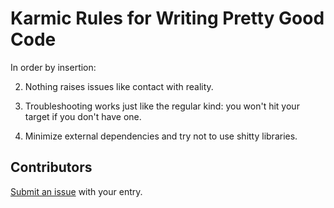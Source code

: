 # Karmic Rules for Writing Pretty Good Code

In order by insertion:

2. Nothing raises issues like contact with reality.

1. Troubleshooting works just like the regular kind: you won't hit your target if you don't have one.

0. Minimize external dependencies and try not to use shitty libraries.

## Contributors

[Submit an issue](https://github.com/karmaniverous/rules/issues) with your entry.
